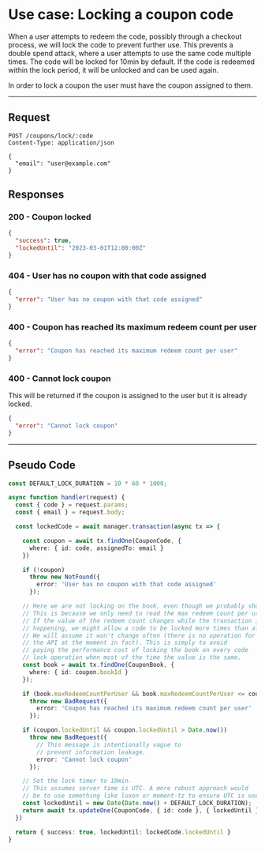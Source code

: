 # Use case: Locking a coupon code

When a user attempts to redeem the code, possibly through a checkout process,
we will lock the code to prevent further use. This prevents a double spend
attack, where a user attempts to use the same code multiple times. The code will be locked for 10min by default. If the code is redeemed within
the lock period, it will be unlocked and can be used again.

In order to lock a coupon the user must have the coupon assigned to them.

---

## Request

```http
POST /coupons/lock/:code
Content-Type: application/json

{
  "email": "user@example.com"
}
```

## Responses

### **200 - Coupon locked**

```json
{
  "success": true,
  "lockedUntil": "2023-03-01T12:00:00Z"
}
```

### **404 - User has no coupon with that code assigned**

```json
{
  "error": "User has no coupon with that code assigned"
}
```

### **400 - Coupon has reached its maximum redeem count per user**

```json
{
  "error": "Coupon has reached its maximum redeem count per user"
}
```

### **400 - Cannot lock coupon**

This will be returned if the coupon is assigned to the user but it is
already locked.

```json
{
  "error": "Cannot lock coupon"
}
```

---

## Pseudo Code

```typescript
const DEFAULT_LOCK_DURATION = 10 * 60 * 1000;

async function handler(request) {
  const { code } = request.params;
  const { email } = request.body;

  const lockedCode = await manager.transaction(async tx => {

    const coupon = await tx.findOne(CouponCode, {
      where: { id: code, assignedTo: email }
    })

    if (!coupon)
      throw new NotFound({
        error: 'User has no coupon with that code assigned'
      });

    // Here we are not locking on the book, even though we probably should.
    // This is because we only need to read the max redeem count per user,
    // If the value of the redeem count changes while the transaction is
    // happening, we might allow a code to be locked more times than allowed.
    // We will assume it won't change often (there is no operation for it in
    // the API at the moment in fact). This is simply to avoid
    // paying the performance cost of locking the book on every code
    // lock operation when most of the time the value is the same.
    const book = await tx.findOne(CouponBook, {
      where: { id: coupon.bookId }
    });

    if (book.maxRedeemCountPerUser && book.maxRedeemCountPerUser <= coupon.redeemedCount)
      throw new BadRequest({
        error: 'Coupon has reached its maximum redeem count per user'
      });

    if (coupon.lockedUntil && coupon.lockedUntil > Date.now())
      throw new BadRequest({
        // This message is intentionally vague to
        // prevent information leakage.
        error: 'Cannot lock coupon'
      });

    // Set the lock timer to 10min.
    // This assumes server time is UTC. A more robust approach would
    // be to use something like luxon or moment-tz to ensure UTC is used.
    const lockedUntil = new Date(Date.now() + DEFAULT_LOCK_DURATION);
    return await tx.updateOne(CouponCode, { id: code }, { lockedUntil });
  })

  return { success: true, lockedUntil: lockedCode.lockedUntil }
}
```
